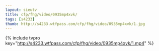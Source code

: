 ```yaml
--- 
layout: sieutv
title: cfp/fhg/video/0935mp4xvk/
tags: [s4233]
thumb: http://s4233.wtfpass.com/cfp/fhg/video/0935mp4xvk/1.jpg
---
```

{% include tvpro key="http://s4233.wtfpass.com/cfp/fhg/video/0935mp4xvk/1.mp4" %} 

